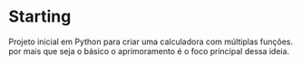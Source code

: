 # Starting 
Projeto inicial em Python para criar uma calculadora com múltiplas funções. 
por mais que seja o básico o aprimoramento é o foco principal dessa ideia.

